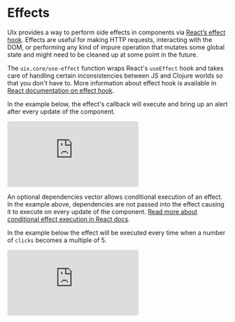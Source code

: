 # Effects

UIx provides a way to perform side effects in components via [React’s effect hook](https://reactjs.org/docs/hooks-effect.html). Effects are useful for making HTTP requests, interacting with the DOM, or performing any kind of impure operation that mutates some global state and might need to be cleaned up at some point in the future.

The `uix.core/use-effect` function wraps React's `useEffect` hook and takes care of handling certain inconsistencies between JS and Clojure worlds so that you don't have to. More information about effect hook is available in [React documentation on effect hook](https://reactjs.org/docs/hooks-effect.html).

In the example below, the effect's callback will execute and bring up an alert after every update of the component.

<div class="sandbox">
<iframe src="https://www.clojurescript.studio/ee/busy-late-architect-3778b7f8" style="border:0;border-radius:4px;overflow:hidden;" allow="accelerometer; ambient-light-sensor; camera; encrypted-media; geolocation; gyroscope; hid; microphone; midi; payment; usb; vr; xr-spatial-tracking" sandbox="allow-forms allow-modals allow-popups allow-presentation allow-same-origin allow-scripts"></iframe>
</div>

An optional dependencies vector allows conditional execution of an effect. In the example above, dependencies are not passed into the effect causing it to execute on every update of the component. [Read more about conditional effect execution in React docs](https://reactjs.org/docs/hooks-reference.html#conditionally-firing-an-effect).

In the example below the effect will be executed every time when a number of `clicks` becomes a multiple of 5.

<div class="sandbox">
<iframe src="https://www.clojurescript.studio/ee/glamorous-whining-zebra-15d4d34d" style="border:0;border-radius:4px;overflow:hidden;" allow="accelerometer; ambient-light-sensor; camera; encrypted-media; geolocation; gyroscope; hid; microphone; midi; payment; usb; vr; xr-spatial-tracking" sandbox="allow-forms allow-modals allow-popups allow-presentation allow-same-origin allow-scripts"></iframe>
</div>
